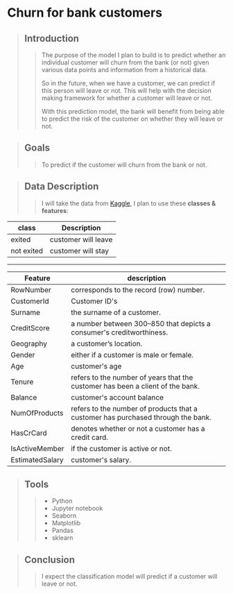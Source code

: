 # Churn for bank customers


> ## Introduction
> 
>> The purpose of the model I plan to build is to predict whether an individual customer will churn from the bank (or not) given various data points and information from a historical data.
>>
>>So in the future, when we have a customer, we can predict if this person will leave or not. This will help with the decision making framework for whether a customer will leave or not.
>>
>>With this prediction model, the bank will benefit from being able to predict the risk of the customer on whether they will leave or not.

> ## Goals
> 
>> To predict if the customer will churn from the bank or not.



> ## Data Description
> 
>> I will take the data from [Kaggle](https://www.kaggle.com/mathchi/churn-for-bank-customers), I plan to use these **classes & features**:
>
 | class  |  Description |
 | ------------- | ------------- |
 | exited  | customer will leave |
 | not exited | customer will stay |

 >
 ----
 >
 | Feature  |  description |
 | ------------- | ------------- |
 | RowNumber | corresponds to the record (row) number.|
 | CustomerId | Customer ID's|
 | Surname | the surname of a customer. |
 | CreditScore | a number between 300–850 that depicts a consumer's creditworthiness.|
 | Geography | a customer’s location.|
 | Gender | either if a customer is male or female. |
 | Age | customer's age |
 | Tenure | refers to the number of years that the customer has been a client of the bank.|
 | Balance | customer's account balance |
 | NumOfProducts | refers to the number of products that a customer has purchased through the bank. |
 | HasCrCard | denotes whether or not a customer has a credit card.|
 | IsActiveMember | if the customer is active or not.|
 | EstimatedSalary | customer's salary. |
 
 > ## Tools
 > 
 >> - Python
 >> - Jupyter notebook
 >> - Seaborn
 >> - Matplotlib
 >> - Pandas
 >> - sklearn

> ## Conclusion 
> 
>> I expect the classification model will predict if a customer will leave or not.

